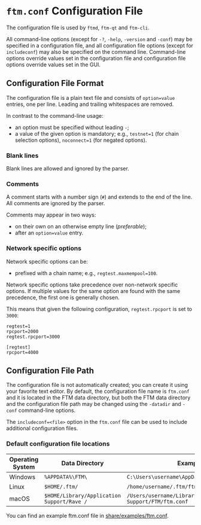 # `ftm.conf` Configuration File

The configuration file is used by `ftmd`, `ftm-qt` and `ftm-cli`.

All command-line options (except for `-?`, `-help`, `-version` and `-conf`) may be specified in a configuration file, and all configuration file options (except for `includeconf`) may also be specified on the command line. Command-line options override values set in the configuration file and configuration file options override values set in the GUI.

## Configuration File Format

The configuration file is a plain text file and consists of `option=value` entries, one per line. Leading and trailing whitespaces are removed.

In contrast to the command-line usage:
- an option must be specified without leading `-`;
- a value of the given option is mandatory; e.g., `testnet=1` (for chain selection options), `noconnect=1` (for negated options).

### Blank lines

Blank lines are allowed and ignored by the parser.

### Comments

A comment starts with a number sign (`#`) and extends to the end of the line. All comments are ignored by the parser.

Comments may appear in two ways:
- on their own on an otherwise empty line (_preferable_);
- after an `option=value` entry.

### Network specific options

Network specific options can be:
- prefixed with a chain name; e.g., `regtest.maxmempool=100`.

Network specific options take precedence over non-network specific options.
If multiple values for the same option are found with the same precedence, the
first one is generally chosen.

This means that given the following configuration, `regtest.rpcport` is set to `3000`:

```
regtest=1
rpcport=2000
regtest.rpcport=3000

[regtest]
rpcport=4000
```

## Configuration File Path

The configuration file is not automatically created; you can create it using your favorite text editor. By default, the configuration file name is `ftm.conf` and it is located in the FTM data directory, but both the FTM data directory and the configuration file path may be changed using the `-datadir` and `-conf` command-line options.

The `includeconf=<file>` option in the `ftm.conf` file can be used to include additional configuration files.

### Default configuration file locations

Operating System | Data Directory | Example Path
-- | -- | --
Windows | `%APPDATA%\FTM\` | `C:\Users\username\AppData\Roaming\FTM\ftm.conf`
Linux | `$HOME/.ftm/` | `/home/username/.ftm/ftm.conf`
macOS | `$HOME/Library/Application Support/Rave /` | `/Users/username/Library/Application Support/FTM/ftm.conf`

You can find an example ftm.conf file in [share/examples/ftm.conf](../share/examples/ftm.conf).
